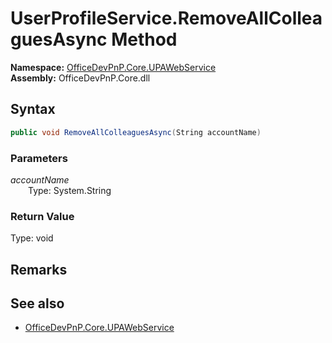 # UserProfileService.RemoveAllColleaguesAsync Method  
  

**Namespace:** [OfficeDevPnP.Core.UPAWebService](OfficeDevPnP.Core.UPAWebService.md)  
**Assembly:** OfficeDevPnP.Core.dll  
## Syntax
```C#
public void RemoveAllColleaguesAsync(String accountName)
```
### Parameters
*accountName*  
&emsp;&emsp;Type: System.String  
### Return Value
Type: void  

## Remarks 

## See also
- [OfficeDevPnP.Core.UPAWebService](OfficeDevPnP.Core.UPAWebService.md)

